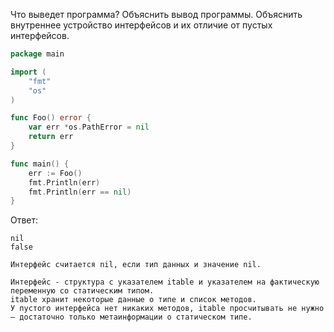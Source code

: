 Что выведет программа? Объяснить вывод программы. Объяснить внутреннее устройство интерфейсов и их отличие от пустых интерфейсов.

```go
package main

import (
	"fmt"
	"os"
)

func Foo() error {
	var err *os.PathError = nil
	return err
}

func main() {
	err := Foo()
	fmt.Println(err)
	fmt.Println(err == nil)
}
```

Ответ:
```
nil
false

Интерфейс считается nil, если тип данных и значение nil.

Интерфейс - структура с указателем itable и указателем на фактическую переменную со статическим типом.
itable хранит некоторые данные о типе и список методов.
У пустого интерфейса нет никаких методов, itable просчитывать не нужно — достаточно только метаинформации о статическом типе.